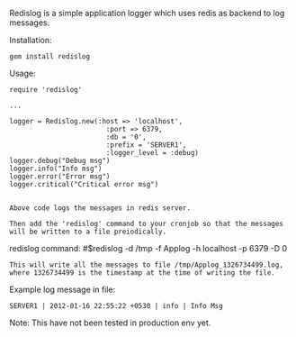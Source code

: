 Redislog is a simple application logger which uses redis as backend to
log messages.

Installation:

    gem install redislog

Usage:

    require 'redislog'
    
    ...
    
    logger = Redislog.new(:host => 'localhost',
                            :port => 6379,
                            :db = '0',
                            :prefix = 'SERVER1',
                            :logger_level = :debug)
    logger.debug("Debug msg")
    logger.info("Info msg")
    logger.error("Error msg")
    logger.critical("Critical error msg")
    
    
    Above code logs the messages in redis server.
    
    Then add the 'redislog' command to your cronjob so that the messages
    will be written to a file preiodically.
    
redislog command:
    #$redislog -d /tmp -f Applog -h localhost -p 6379 -D 0
    
    This will write all the messages to file /tmp/Applog_1326734499.log,
    where 1326734499 is the timestamp at the time of writing the file.
    

Example log message in file:

    SERVER1 | 2012-01-16 22:55:22 +0530 | info | Info Msg

Note: This have not been tested in production env yet.
